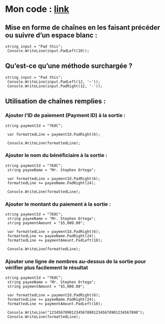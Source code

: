 # Mon code : [link](https://learn.microsoft.com/fr-fr/training/modules/csharp-format-strings/4-exercise-string-methods-padding)

## Mise en forme de chaînes en les faisant précéder ou suivre d’un espace blanc :

```
string input = "Pad this";
 Console.WriteLine(input.PadLeft(20));
```
## Qu’est-ce qu’une méthode surchargée ? 

```
string input = "Pad this";
 Console.WriteLine(input.PadLeft(12, '~'));
 Console.WriteLine(input.PadRight(12, '-'));
```

## Utilisation de chaînes remplies :

### Ajouter l’ID de paiement (Payment ID) à la sortie :

```
string paymentId = "769C";

 var formattedLine = paymentId.PadRight(6);

 Console.WriteLine(formattedLine);
```

### Ajouter le nom du bénéficiaire à la sortie :

```
string paymentId = "769C";
 string payeeName = "Mr. Stephen Ortega";

 var formattedLine = paymentId.PadRight(6);
 formattedLine += payeeName.PadRight(24);

 Console.WriteLine(formattedLine);
```

### Ajouter le montant du paiement à la sortie :

```
string paymentId = "769C";
 string payeeName = "Mr. Stephen Ortega";
 string paymentAmount = "$5,000.00";

 var formattedLine = paymentId.PadRight(6);
 formattedLine += payeeName.PadRight(24);
 formattedLine += paymentAmount.PadLeft(10);

 Console.WriteLine(formattedLine);
```

### Ajouter une ligne de nombres au-dessus de la sortie pour vérifier plus facilement le résultat

```
string paymentId = "769C";
 string payeeName = "Mr. Stephen Ortega";
 string paymentAmount = "$5,000.00";

 var formattedLine = paymentId.PadRight(6);
 formattedLine += payeeName.PadRight(24);
 formattedLine += paymentAmount.PadLeft(10);

 Console.WriteLine("1234567890123456789012345678901234567890");
 Console.WriteLine(formattedLine);
```